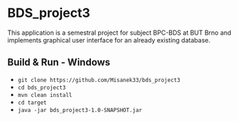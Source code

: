 # BDS_project3
This application is a semestral project for subject BPC-BDS at BUT Brno and implements graphical user interface for an already existing database.

## Build & Run - Windows

* `git clone https://github.com/Misanek33/bds_project3`
* `cd bds_project3`
* `mvn clean install`
* `cd target`
* `java -jar bds_project3-1.0-SNAPSHOT.jar`
